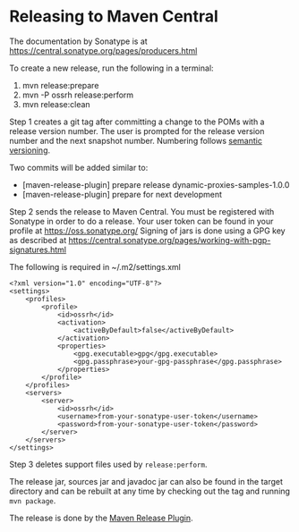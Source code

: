 # Releasing to Maven Central

The documentation by Sonatype is at
 https://central.sonatype.org/pages/producers.html

To create a new release, run the following in a terminal:
 
 1. mvn release:prepare
 2. mvn -P ossrh release:perform
 3. mvn release:clean
 
Step 1 creates a git tag after committing a change to the POMs with a release
 version number. The user is prompted for the release version number and the
 next snapshot number. Numbering follows
 [semantic versioning](https://semver.org/).

Two commits will be added similar to:

* [maven-release-plugin] prepare release dynamic-proxies-samples-1.0.0
* [maven-release-plugin] prepare for next development
 
Step 2 sends the release to Maven Central.
 You must be registered with Sonatype in order to do a release.
 Your user token can be found in your profile at https://oss.sonatype.org/
 Signing of jars is done using a GPG key as described at
 https://central.sonatype.org/pages/working-with-pgp-signatures.html

The following is required in ~/.m2/settings.xml

```
<?xml version="1.0" encoding="UTF-8"?>
<settings>
    <profiles>
        <profile>
            <id>ossrh</id>
            <activation>
                <activeByDefault>false</activeByDefault>
            </activation>
            <properties>
                <gpg.executable>gpg</gpg.executable>
                <gpg.passphrase>your-gpg-passphrase</gpg.passphrase>
            </properties>
        </profile>
    </profiles>
    <servers>
        <server>
            <id>ossrh</id>
            <username>from-your-sonatype-user-token</username>
            <password>from-your-sonatype-user-token</password>
        </server>
    </servers>
</settings>
```

Step 3 deletes support files used by `release:perform`.
 
The release jar, sources jar and javadoc jar can also be found in the target 
 directory and can be rebuilt at any time by checking out the tag and running
 `mvn package`.
 
The release is done by the
 [Maven Release Plugin](https://maven.apache.org/maven-release/maven-release-plugin/).
